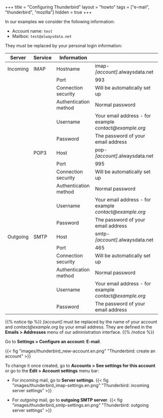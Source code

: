 +++
title = "Configuring Thunderbird"
layout = "howto"
tags = ["e-mail", "thunderbird", "mozilla"]
hidden = true
+++

In our examples we consider the following information:

- Account name: `test`
- Mailbox: `test@alwaysdata.net`

They must be replaced by your personal login information: 

|Server|Service|Information||
|---|---|---|---|
|Incoming|IMAP|Hostname|imap-*[account]*.alwaysdata.net|
|||Port|993|
|||Connection security| Will be automatically set up|
|||Authentication method| Normal password|
|||Username| Your email address - for example *contact\@example.org*|
|||Password| The password of your email address|
||POP3|Host| pop-*[account]*.alwaysdata.net|
|||Port| 995|
|||Connection security|Will be automatically set up|
|||Authentication method|Normal password|
|||Username|Your email address - for example *contact\@example.org*|
|||Password|The password of your email address|
|Outgoing|SMTP|Host|smtp-*[account]*.alwaysdata.net|
|||Port|465|
|||Connection security|Will be automatically set up|
|||Authentication method|Normal password|
|||Username|Your email address - for example *contact\@example.org*|
|||Password|The password of your email address|

{{% notice tip %}}
 *[account]* must be replaced by the name of your account and *contact\@example.org* by your email address. They are defined in the **Emails > Addresses** menu of our administration interface.
{{% /notice %}}

Go to **Settings > Configure an account: E-mail**.

{{< fig "images/thunderbird_new-account.en.png" "Thunderbird: create an account" >}}

To change it once created, go to **Accounts > See settings for this account** or go to the **Edit > Account settings** menu bar:

-   For *incoming* mail, go to **Server settings**.
    {{< fig "images/thunderbird_imap-settings.en.png" "Thunderbird: incoming server settings" >}}

-   For *outgoing* mail, go to **outgoing SMTP server**.
    {{< fig "images/thunderbird_smtp-settings.en.png" "Thunderbird: outgoing server settings" >}}
